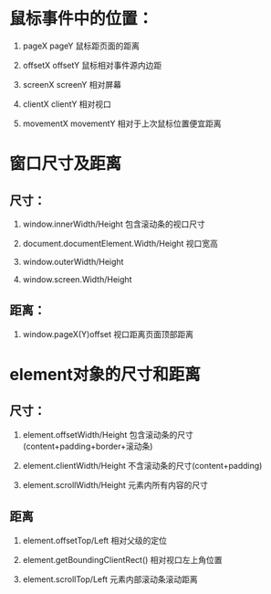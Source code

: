# 鼠标事件中的位置：

1. pageX    pageY           鼠标距页面的距离

2. offsetX  offsetY         鼠标相对事件源内边距

3. screenX   screenY        相对屏幕

4. clientX   clientY        相对视口

5. movementX movementY      相对于上次鼠标位置便宜距离



# 窗口尺寸及距离

## 尺寸：

1. window.innerWidth/Height     包含滚动条的视口尺寸

2. document.documentElement.Width/Height    视口宽高

3. window.outerWidth/Height     

4. window.screen.Width/Height     

## 距离：

1. window.pageX(Y)offset    视口距离页面顶部距离



# element对象的尺寸和距离

## 尺寸：

1. element.offsetWidth/Height       包含滚动条的尺寸(content+padding+border+滚动条)

2. element.clientWidth/Height       不含滚动条的尺寸(content+padding)

3. element.scrollWidth/Height       元素内所有内容的尺寸

## 距离

1. element.offsetTop/Left           相对父级的定位

2. element.getBoundingClientRect()  相对视口左上角位置

3. element.scrollTop/Left           元素内部滚动条滚动距离

